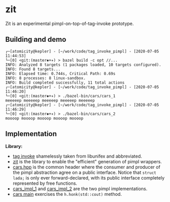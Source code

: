 zit
===

Zit is an experimental pimpl-on-top-of-tag-invoke prototype.

Building and demo
-----------------

```
┌─[atomicity@kepler] - [~/work/code/tag_invoke_pimpl] - [2020-07-05 11:44:53]
└─[0] <git:(master✱+✈) > bazel build -c opt //...                          
INFO: Analyzed 8 targets (1 packages loaded, 10 targets configured).
INFO: Found 8 targets...
INFO: Elapsed time: 0.744s, Critical Path: 0.69s
INFO: 8 processes: 8 linux-sandbox.
INFO: Build completed successfully, 11 total actions
┌─[atomicity@kepler] - [~/work/code/tag_invoke_pimpl] - [2020-07-05 11:46:20]
└─[0] <git:(master✱+✈) > ./bazel-bin/cars/cars_1
meeeeep meeeeep meeeeep meeeeep meeeeep
┌─[atomicity@kepler] - [~/work/code/tag_invoke_pimpl] - [2020-07-05 11:46:29]
└─[0] <git:(master✱+✈) > ./bazel-bin/cars/cars_2
moooop moooop moooop moooop moooop
```

Implementation
--------------

**Library:**

- [tag invoke](zit/tag_invoke.hpp) shamelessly taken from libunifex and abbreviated.
- [zit](zit/zit.hpp) is the library to enable the "efficient" generation of pimpl wrappers.
- [cars.hpp](cars/cars.hpp) is the common header where the consumer and producer of the pimpl abstraction agree on a public interface. Notice that `struct lada;` is only ever forward-declared, with its public interface completely represented by free functions.
- [cars_impl_1](cars/cars_impl_1.cpp) and [cars_impl_2](cars/cars_impl_2.cpp) are the two pimpl implementations.
- [cars main](cars/cars_main.cpp) exercises the `h.honk(std::cout)` method.
